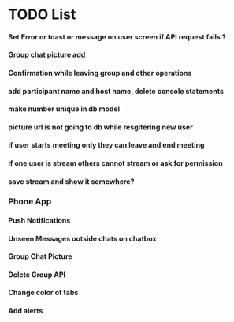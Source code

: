 # TODO List

#### Set Error or toast or message on user screen if API request fails ?
#### Group chat picture add
#### Confirmation while leaving group and other operations
#### add participant name and host name, delete console statements
#### make number unique in db model
#### picture url is not going to db while resgitering new user
#### if user starts meeting only they can leave and end meeting
#### if one user is stream others cannot stream or ask for permission
#### save stream and show it somewhere?


### Phone App

#### Push Notifications
#### Unseen Messages outside chats on chatbox
#### Group Chat Picture
#### Delete Group API
#### Change color of tabs
#### Add alerts 